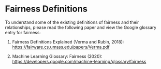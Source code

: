 # Fairness Definitions

To understand some of the existing definitions of fairness and their relationships, please read the following paper and view the Google glossary entry for fairness:

1. Fairness Definitions Explained (Verma and Rubin, 2018): https://fairware.cs.umass.edu/papers/Verma.pdf

2. Machine Learning Glossary: Fairness (2020): https://developers.google.com/machine-learning/glossary/fairness